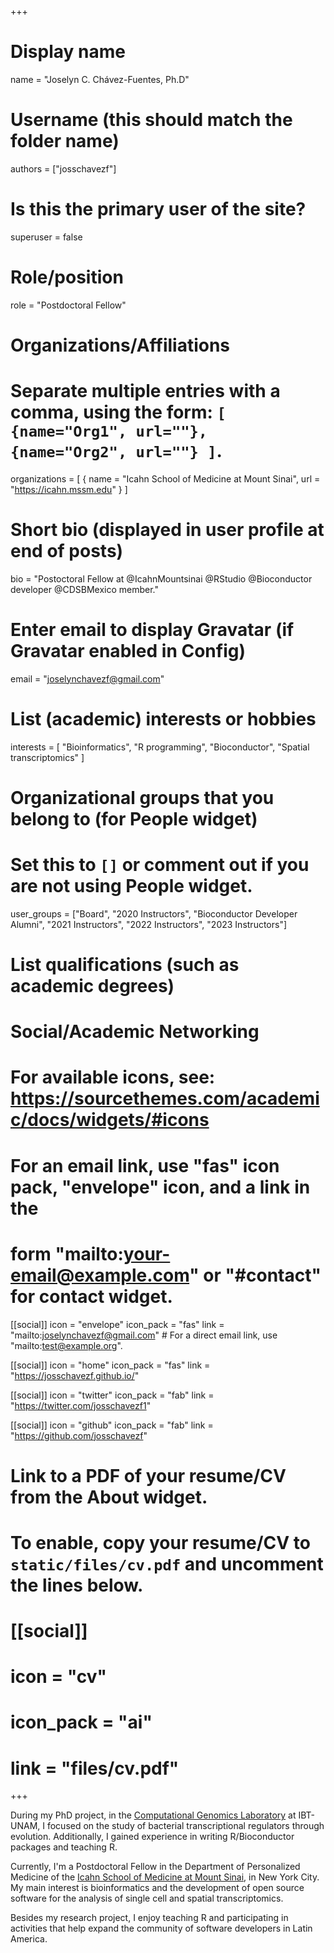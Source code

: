 +++
# Display name
name = "Joselyn C. Chávez-Fuentes, Ph.D"

# Username (this should match the folder name)
authors = ["josschavezf"]

# Is this the primary user of the site?
superuser = false

# Role/position
role = "Postdoctoral Fellow"

# Organizations/Affiliations
#   Separate multiple entries with a comma, using the form: `[ {name="Org1", url=""}, {name="Org2", url=""} ]`.
organizations = [ { name = "Icahn School of Medicine at Mount Sinai", url = "https://icahn.mssm.edu" } ]

# Short bio (displayed in user profile at end of posts)
bio = "Postoctoral Fellow at @IcahnMountsinai  @RStudio @Bioconductor developer @CDSBMexico member."

# Enter email to display Gravatar (if Gravatar enabled in Config)
email = "joselynchavezf@gmail.com"

# List (academic) interests or hobbies
interests = [
  "Bioinformatics",
  "R programming",
  "Bioconductor",
  "Spatial transcriptomics"
]

# Organizational groups that you belong to (for People widget)
#   Set this to `[]` or comment out if you are not using People widget.
user_groups = ["Board", "2020 Instructors", "Bioconductor Developer Alumni", "2021 Instructors", "2022 Instructors", "2023 Instructors"]

# List qualifications (such as academic degrees)

# Social/Academic Networking
# For available icons, see: https://sourcethemes.com/academic/docs/widgets/#icons
#   For an email link, use "fas" icon pack, "envelope" icon, and a link in the
#   form "mailto:your-email@example.com" or "#contact" for contact widget.

[[social]]
  icon = "envelope"
  icon_pack = "fas"
  link = "mailto:joselynchavezf@gmail.com"  # For a direct email link, use "mailto:test@example.org".

[[social]]
  icon = "home"
  icon_pack = "fas"
  link = "https://josschavezf.github.io/"

[[social]]
  icon = "twitter"
  icon_pack = "fab"
  link = "https://twitter.com/josschavezf1"

[[social]]
  icon = "github"
  icon_pack = "fab"
  link = "https://github.com/josschavezf"

# Link to a PDF of your resume/CV from the About widget.
# To enable, copy your resume/CV to `static/files/cv.pdf` and uncomment the lines below.
# [[social]]
#   icon = "cv"
#   icon_pack = "ai"
#   link = "files/cv.pdf"

+++

During my PhD project, in the [Computational Genomics Laboratory](https://biocomputo2.ibt.unam.mx) at IBT-UNAM, I focused on the study of bacterial transcriptional regulators through evolution. Additionally, I gained experience in writing R/Bioconductor packages and teaching R.

Currently, I'm a Postdoctoral Fellow in the Department of Personalized Medicine of the [Icahn School of Medicine at Mount Sinai](https://icahn.mssm.edu), in New York City. My main interest is bioinformatics and the development of open source software for the analysis of single cell and spatial transcriptomics.

Besides my research project, I enjoy teaching R and participating in activities that help expand the community of software developers in Latin America.

